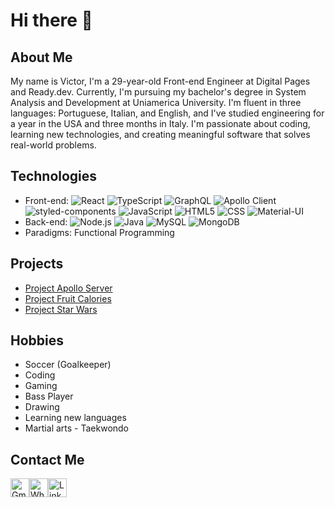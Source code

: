 # Hi there 👋 

## About Me
My name is Victor, I'm a 29-year-old Front-end Engineer at Digital Pages and Ready.dev. Currently, I'm pursuing my bachelor's degree in System Analysis and Development at Uniamerica University. I'm fluent in three languages: Portuguese, Italian, and English, and I've studied engineering for a year in the USA and three months in Italy. I'm passionate about coding, learning new technologies, and creating meaningful software that solves real-world problems.

## Technologies
- Front-end: ![React](https://img.shields.io/badge/-React-61DAFB?logo=react&logoColor=white&style=flat-square) ![TypeScript](https://img.shields.io/badge/-TypeScript-007ACC?logo=typescript&logoColor=white&style=flat-square) ![GraphQL](https://img.shields.io/badge/-GraphQL-E10098?logo=graphql&logoColor=white&style=flat-square) ![Apollo Client](https://img.shields.io/badge/-Apollo%20Client-311C87?logo=apollographql&logoColor=white&style=flat-square) ![styled-components](https://img.shields.io/badge/-styled--components-DB7093?logo=styled-components&logoColor=white&style=flat-square) ![JavaScript](https://img.shields.io/badge/-JavaScript-F7DF1E?logo=javascript&logoColor=black&style=flat-square) ![HTML5](https://img.shields.io/badge/-HTML5-E34F26?logo=html5&logoColor=white&style=flat-square) ![CSS](https://img.shields.io/badge/-CSS-1572B6?logo=css3&logoColor=white&style=flat-square) ![Material-UI](https://img.shields.io/badge/-Material--UI-0081CB?logo=material-ui&logoColor=white&style=flat-square)
- Back-end: ![Node.js](https://img.shields.io/badge/-Node.js-339933?logo=node.js&logoColor=white&style=flat-square) ![Java](https://img.shields.io/badge/-Java-007396?logo=java&logoColor=white&style=flat-square) ![MySQL](https://img.shields.io/badge/-MySQL-4479A1?logo=mysql&logoColor=white&style=flat-square) ![MongoDB](https://img.shields.io/badge/-MongoDB-47A248?logo=mongodb&logoColor=white&style=flat-square)
- Paradigms: Functional Programming

## Projects
- [Project Apollo Server](https://github.com/moraesvictor/apollo-server)
- [Project Fruit Calories](https://github.com/moraesvictor/desafio-fruit-calories)
- [Project Star Wars](https://github.com/moraesvictor/Project-star-wars)

## Hobbies
- Soccer (Goalkeeper)
- Coding
- Gaming
- Bass Player
- Drawing
- Learning new languages
- Martial arts - Taekwondo

## Contact Me
<div style="display: flex;">
  <a href="mailto:moraesvictorgk@gmail.com"><img src="https://cdn-icons-png.flaticon.com/512/281/281769.png" alt="Gmail" width="30" height="30"></a>
  <!-- Ícone do WhatsApp -->
  <a href="https://wa.me/5511993030267?text=Ol%C3%A1%2C%20Victor%21%20Gostei%20bastante%20do%20seu%20perfil%21%20Gostaria%20de%20bater%20um%20papo." target="_blank"><img src="https://cdn-icons-png.flaticon.com/512/733/733585.png" alt="WhatsApp" width="30" height="30"></a>
  <!-- Ícone do LinkedIn -->
  <a href="https://www.linkedin.com/in/victor-moraes-88b81b1b8/" target="_blank"><img src="https://cdn-icons-png.flaticon.com/512/174/174857.png" alt="LinkedIn" width="30" height="30"></a>
</div>



